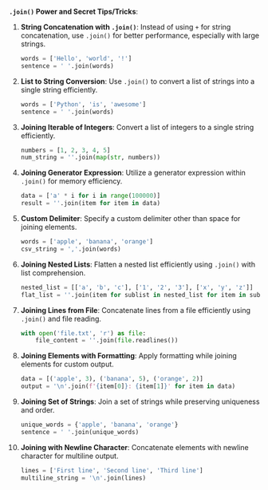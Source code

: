 **`.join()` Power and Secret Tips/Tricks**:

1. **String Concatenation with `.join()`**: Instead of using `+` for string concatenation, use `.join()` for better performance, especially with large strings.
   ```python
   words = ['Hello', 'world', '!']
   sentence = ' '.join(words)
   ```

2. **List to String Conversion**: Use `.join()` to convert a list of strings into a single string efficiently.
   ```python
   words = ['Python', 'is', 'awesome']
   sentence = ' '.join(words)
   ```

3. **Joining Iterable of Integers**: Convert a list of integers to a single string efficiently.
   ```python
   numbers = [1, 2, 3, 4, 5]
   num_string = ''.join(map(str, numbers))
   ```

4. **Joining Generator Expression**: Utilize a generator expression within `.join()` for memory efficiency.
   ```python
   data = ['a' * i for i in range(100000)]
   result = ''.join(item for item in data)
   ```

5. **Custom Delimiter**: Specify a custom delimiter other than space for joining elements.
   ```python
   words = ['apple', 'banana', 'orange']
   csv_string = ','.join(words)
   ```

6. **Joining Nested Lists**: Flatten a nested list efficiently using `.join()` with list comprehension.
   ```python
   nested_list = [['a', 'b', 'c'], ['1', '2', '3'], ['x', 'y', 'z']]
   flat_list = ''.join(item for sublist in nested_list for item in sublist)
   ```

7. **Joining Lines from File**: Concatenate lines from a file efficiently using `.join()` and file reading.
   ```python
   with open('file.txt', 'r') as file:
       file_content = ''.join(file.readlines())
   ```

8. **Joining Elements with Formatting**: Apply formatting while joining elements for custom output.
   ```python
   data = [('apple', 3), ('banana', 5), ('orange', 2)]
   output = '\n'.join(f'{item[0]}: {item[1]}' for item in data)
   ```

9. **Joining Set of Strings**: Join a set of strings while preserving uniqueness and order.
   ```python
   unique_words = {'apple', 'banana', 'orange'}
   sentence = ' '.join(unique_words)
   ```

10. **Joining with Newline Character**: Concatenate elements with newline character for multiline output.
    ```python
    lines = ['First line', 'Second line', 'Third line']
    multiline_string = '\n'.join(lines)
    ```